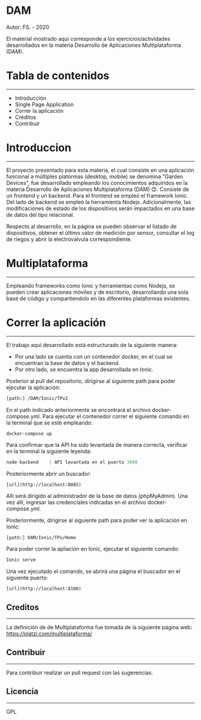 # DAM 

Autor: FS. - 2020

El material mostrado aqui corresponde a los ejercicios/actividades desarrollados en la materia Desarrollo de Aplicaciones Multiplataforma (DAM).


# Tabla de contenidos
---
* Introducción
* Single Page Application
* Correr la aplicación
* Créditos
* Contribuir

# **Introduccion**
---
El proyecto presentado para esta materia,  el cual consiste en una aplicación funcional a múltiples platormas (desktop, mobile) se denomina "Garden Devices", fue desarrollado empleando los conocimientos adquiridos en la materia Desarrollo de Aplicaciones Multiplataforma (DAM) :blush:. Consiste de un frontend y un backend. Para el frontend se empleó el framework Ionic. Del lado de backend se empleó la herramienta Nodejs. Adicionalmente, las modificaciones de estado de los dispositivos serán impactados en una base de datos del tipo relacional.

Respecto al desarrollo, en la página se pueden observar el listado de dispositivos, obtener el ùltimo valor de medición por sensor, consultar el log de riegos y abrir la electrovalvula correspondiente.

# Multiplataforma 
---
Empleando frameworks como Ionic y herramientas como Nodejs, se pueden crear aplicaciones móviles y de escritorio, desarrollando una sola base de código y compartiendolo en las diferentes plataformas existentes. 

# Correr la aplicación
---
El trabajo aquí desarrollado está estructurado de la siguiente manera:
* Por una lado se cuenta con un contenedor docker, en el cual se encuentran la base de datos y el backend. 
* Por otro lado, se encuentra la app desarrollada en Ionic.

Posterior al pull del repositorio,  dirigirse al siguiente path para poder ejecutar la aplicación:

```sh
[path:] /DAM/Ionic/TPv2
```
En el path indicado anteriormente se encontrará el archivo docker-compose.yml. Para  ejecutar el contenedor correr el siguiente comando en la terminal que se esté empleando:
```sh
docker-compose up
```
Para confirmar que la API ha sido levantada de manera correcta, verificar en la terminal la siguiente leyenda:
```javascript
node-backend    | API levantada en el puerto 3000
```
Posteriormente abrir un buscador:
```
[url](http://localhost:8085)
```
Allí será dirigido al administrador de la base de datos (phpMyAdmin). Una vez allí, ingresar las credenciales indicadas en el archivo docker-compose.yml.

Posteriormente, dirigirse al siguiente path para poder ver la aplicación en Ionic:

```
[path:] DAM/Ionic/TPv/Home  
```
Para poder correr la apliación en Ionic, ejecutar el siguiente comando:
```sh
Ionic serve
```
Una vez ejecutado el comando, se abrirá una página el buscador en el siguiente puerto:
```
[url](http://localhost:8100)
```

## Creditos
---
La definición de de Multiplataforma fue tomada de la siguiente página web: https://platzi.com/multiplataforma/

## Contribuir
---
Para contribuir realizar un pull request con las sugerencias.

## Licencia
---
GPL

```To read all project documentation, please go to its wiki in [this link](https://github.com/ce-iot/daw-project-template/wiki).
```




